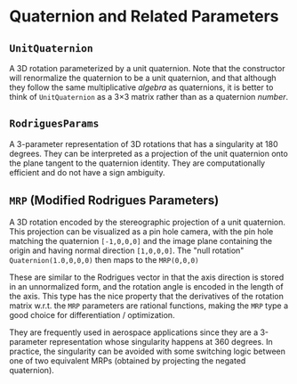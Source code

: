 # Quaternion and Related Parameters

## `UnitQuaternion`
A 3D rotation parameterized by a unit quaternion.
Note that the constructor will renormalize the quaternion to be a unit quaternion, and that although they follow the same multiplicative *algebra* as quaternions, it is better to think of `UnitQuaternion` as a 3×3 matrix rather than as a quaternion *number*.

## `RodriguesParams`
A 3-parameter representation of 3D rotations that has a singularity at 180 degrees.
They can be interpreted as a projection of the unit quaternion onto the plane tangent to the quaternion identity.
They are computationally efficient and do not have a sign ambiguity.

## `MRP` (Modified Rodrigues Parameters)

A 3D rotation encoded by the stereographic projection of a unit quaternion.
This projection can be visualized as a pin hole camera, with the pin hole matching the quaternion `[-1,0,0,0]` and the image plane containing the origin and having normal direction `[1,0,0,0]`.
The "null rotation" `Quaternion(1.0,0,0,0)` then maps to the `MRP(0,0,0)`

These are similar to the Rodrigues vector in that the axis direction is stored in an unnormalized form, and the rotation angle is encoded in the length of the axis.
This type has the nice property that the derivatives of the rotation matrix w.r.t. the `MRP` parameters are rational functions, making the `MRP` type a good choice for differentiation / optimization.

They are frequently used in aerospace applications since they are a 3-parameter representation whose singularity happens at 360 degrees.
In practice, the singularity can be avoided with some switching logic between one of two equivalent MRPs (obtained by projecting the negated quaternion).
